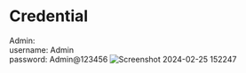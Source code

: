 # Credential
Admin:                                                            
username: Admin                                                                                   
password: Admin@123456
![Screenshot 2024-02-25 152247](https://github.com/praxton74/Booking-Flight/assets/94388365/cfa022cb-d480-4127-95cf-5811560c979f)
